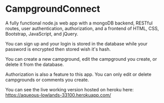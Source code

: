 # CampgroundConnect
A fully functional node.js web app with a mongoDB backend, RESTful routes, user authentication, authorization, and a frontend of HTML, CSS, Bootstrap, JavaScript, and jQuery.

You can sign up and your login is stored in the database while your password is encrypted then stored wish it's hash.

You can create a new campground, edit the campground you create, or delete it from the database.

Authorization is also a feature to this app. You can only edit or delete campgrounds or comments you create.

You can see the live working version hosted on heroku here: https://aqueous-lowlands-33100.herokuapp.com/
